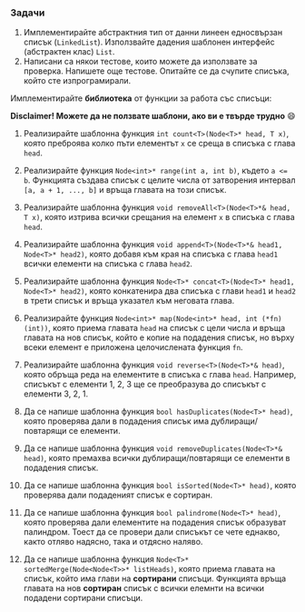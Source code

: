 ### Задачи

1. Имплементирайте абстрактния тип от данни линеен едносвързан списък (`LinkedList`). Използвайте дадения шаблонен интерфейс (абстрактен клас) `List`.
2. Написани са някои тестове, които можете да използвате за проверка. Напишете още тестове. Опитайте се да счупите списъка, който сте изпрограмирали.

Имплементирайте **библиотека** от функции за работа със списъци:

**Disclaimer! Можете да не ползвате шаблони, ако ви е твърде трудно** :smile:

1. Реализирайте шаблонна функция `int count<T>(Node<T>* head, T x)`,
която преброява колко пъти елементът `x` се среща в списъка с глава `head`.

2. Реализирайте функция `Node<int>* range(int a, int b)`, където `a <= b`.
Функцията създава списък с целите числа от затворения интервал `[a, a + 1, ..., b]`
и връща главата на този списък.

3. Реализирайте шаблонна функция `void removeAll<T>(Node<T>*& head, T x)`,
която изтрива всички срещания на елемент `x` в списъка с глава `head`.

4. Реализирайте шаблонна функция `void append<T>(Node<T>*& head1, Node<T>* head2)`,
която добавя към края на списъка с глава `head1` всички елементи на списъка с глава `head2`.

5. Реализирайте шаблонна функция `Node<T>* concat<T>(Node<T>* head1, Node<T>* head2)`,
която конкатенира два списъка с глави `head1` и `head2` в трети списък и връща указател към неговата глава.

6. Реализирайте функция `Node<int>* map(Node<int>* head, int (*fn)(int))`,
която приема главата `head` на списък с цели числа и връща главата на нов списък,
който е копие на подадения списък, но върху всеки елемент е приложена целочислената функция `fn`.

7. Реализирайте шаблонна функция `void reverse<T>(Node<T>*& head)`,
която обръща реда на елементите в списъка с глава `head`. Например, списъкът с елементи 1, 2, 3
ще се преобразува до списъкът с елементи 3, 2, 1.

8. Да се напише шаблонна функция `bool hasDuplicates(Node<T>* head)`, която проверява
дали в подадения списък има дублиращи/повтарящи се елементи.

9. Да се напише шаблонна функция `void removeDuplicates(Node<T>*& head)`, която премахва всички
дублиращи/повтарящи се елементи в подадения списък.

10. Да се напише шаблонна функция `bool isSorted(Node<T>* head)`, която проверява дали
подаденият списък е сортиран.

11. Да се напише шаблонна функция `bool palindrome(Node<T>* head)`, която проверява дали
елементите на подадения списък образуват палиндром.
Тоест да се провери дали списъкът се чете еднакво, както отляво надясно, така и отдясно наляво.

12. Да се напише шаблонна функция `Node<T>* sortedMerge(Node<Node<T>>* listHeads)`,
която приема главата на списък, който има глави на **сортирани** списъци.
Функцията връща главата на нов **сортиран** списък с всички елемнти на всички подадени сортирани списъци.
